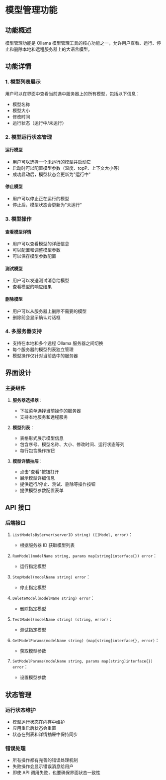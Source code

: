 # 模型管理功能

## 功能概述

模型管理功能是 Ollama 模型管理工具的核心功能之一，允许用户查看、运行、停止和删除本地和远程服务器上的大语言模型。

## 功能详情

### 1. 模型列表展示

用户可以在界面中查看当前选中服务器上的所有模型，包括以下信息：
- 模型名称
- 模型大小
- 修改时间
- 运行状态（运行中/未运行）

### 2. 模型运行状态管理

#### 运行模型
- 用户可以选择一个未运行的模型并启动它
- 启动时可以配置模型参数（温度、topP、上下文大小等）
- 成功启动后，模型状态会更新为"运行中"

#### 停止模型
- 用户可以停止正在运行的模型
- 停止后，模型状态会更新为"未运行"

### 3. 模型操作

#### 查看模型详情
- 用户可以查看模型的详细信息
- 可以配置和调整模型参数
- 可以保存模型参数配置

#### 测试模型
- 用户可以发送测试消息给模型
- 查看模型的响应结果

#### 删除模型
- 用户可以从服务器上删除不需要的模型
- 删除前会显示确认对话框

### 4. 多服务器支持

- 支持在本地和多个远程 Ollama 服务器之间切换
- 每个服务器的模型列表独立管理
- 模型操作仅针对当前选中的服务器

## 界面设计

### 主要组件

1. **服务器选择器**：
   - 下拉菜单选择当前操作的服务器
   - 支持本地服务和远程服务

2. **模型列表**：
   - 表格形式展示模型信息
   - 包含序号、模型名称、大小、修改时间、运行状态等列
   - 每行包含操作按钮

3. **模型详情抽屉**：
   - 点击"查看"按钮打开
   - 展示模型详细信息
   - 提供运行/停止、测试、删除等操作按钮
   - 提供模型参数配置表单

## API 接口

### 后端接口

1. `ListModelsByServer(serverID string) ([]Model, error)`：
   - 根据服务器 ID 获取模型列表

2. `RunModel(modelName string, params map[string]interface{}) error`：
   - 运行指定模型

3. `StopModel(modelName string) error`：
   - 停止指定模型

4. `DeleteModel(modelName string) error`：
   - 删除指定模型

5. `TestModel(modelName string) (string, error)`：
   - 测试指定模型

6. `GetModelParams(modelName string) (map[string]interface{}, error)`：
   - 获取模型参数

7. `SetModelParams(modelName string, params map[string]interface{}) error`：
   - 设置模型参数

## 状态管理

### 运行状态维护

- 模型运行状态在内存中维护
- 应用重启后状态会重置
- 状态在列表和详情抽屉中保持同步

### 错误处理

- 所有操作都有完善的错误处理机制
- 失败操作会显示错误消息给用户
- 即使 API 调用失败，也要确保界面状态一致性